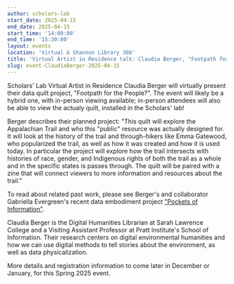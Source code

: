 ```yaml
---
author: scholars-lab
start_date: 2025-04-15
end_date: 2025-04-15
start_time: '14:00:00'
end_time: '15:30:00'
layout: events
location: 'Virtual & Shannon Library 308'
title: 'Virtual Artist in Residence talk: Claudia Berger, "Footpath for the People?"'
slug: event-ClaudiaBerger-2025-04-15
---
```


Scholars' Lab Virtual Artist in Residence Claudia Berger will virtually present their data quilt project, "Footpath for the People?". The event will likely be a hybrid one, with in-person viewing available; in-person attendees will also be able to view the actualy quilt, installed in the Scholars' lab!

Berger describes their planned project: "This quilt will explore the Appalachian Trail and who this "public" resource was actually designed for. It will look at the history of the trail and through-hikers like Emma Gatewood, who popularized the trail, as well as how it was created and how it is used today. In particular the project will explore how the trail intersects with histories of race, gender, and Indigenous rights of both the trail as a whole and in the specific states is passes through. The quilt will be paired with a zine that will connect viewers to more information and resources about the trail."

To read about related past work, please see Berger's and collaborator Gabriella Evergreen's recent data embodiment project ["Pockets of Information"](https://storymaps.arcgis.com/stories/9f1d23f02fa8483f884c1b6d20bf0762).

Claudia Berger is the Digital Humanities Librarian at Sarah Lawrence College and a Visiting Assistant Professor at Pratt Institute's School of Information. Their research centers on digital environmental humanities and how we can use digital methods to tell stories about the environment, as well as data physicalization. 

More details and registration information to come later in December or January, for this Spring 2025 event.